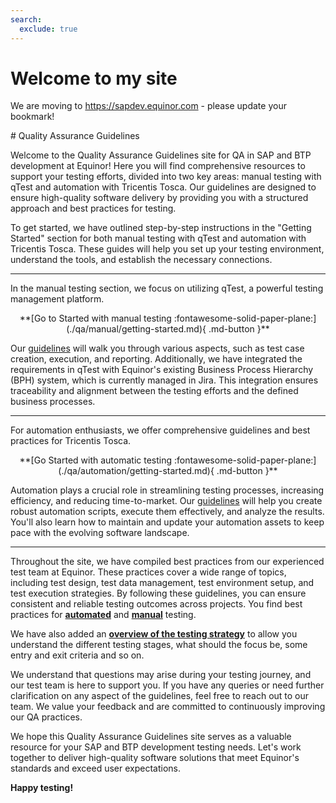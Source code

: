 ```yaml
---
search:
  exclude: true
---
```

<style>

</style>

<div class="banner">
  <h1>Welcome to my site</h1>
  <p>We are moving to <a href="https://sapdev.equinor.com">https://sapdev.equinor.com</a> - please update your bookmark!</p>
</div>
# Quality Assurance Guidelines

Welcome to the Quality Assurance Guidelines site for QA in SAP and BTP development at Equinor! Here you will find comprehensive resources to support your testing efforts, divided into two key areas: manual testing with qTest and automation with Tricentis Tosca. Our guidelines are designed to ensure high-quality software delivery by providing you with a structured approach and best practices for testing.

To get started, we have outlined step-by-step instructions in the "Getting Started" section for both manual testing with qTest and automation with Tricentis Tosca. These guides will help you set up your testing environment, understand the tools, and establish the necessary connections.

---

In the manual testing section, we focus on utilizing qTest, a powerful testing management platform. 

<center>  **[Go to Started with manual testing   :fontawesome-solid-paper-plane:](./qa/manual/getting-started.md){ .md-button }**  </center>

Our [guidelines](./manual/guidelines.md) will walk you through various aspects, such as test case creation, execution, and reporting. Additionally, we have integrated the requirements in qTest with Equinor's existing Business Process Hierarchy (BPH) system, which is currently managed in Jira. This integration ensures traceability and alignment between the testing efforts and the defined business processes.

---

For automation enthusiasts, we offer comprehensive guidelines and best practices for Tricentis Tosca. 

<center>  **[Go Started with automatic testing   :fontawesome-solid-paper-plane:](./qa/automation/getting-started.md){ .md-button }**  </center>

Automation plays a crucial role in streamlining testing processes, increasing efficiency, and reducing time-to-market. Our [guidelines](./automation/guidelines.md) will help you create robust automation scripts, execute them effectively, and analyze the results. You'll also learn how to maintain and update your automation assets to keep pace with the evolving software landscape.

---

Throughout the site, we have compiled best practices from our experienced test team at Equinor. These practices cover a wide range of topics, including test design, test data management, test environment setup, and test execution strategies. By following these guidelines, you can ensure consistent and reliable testing outcomes across projects. You find best practices for **[automated](./automation/tosca-best-practices.md)** and **[manual](./manual/qtest-best-practices.md)** testing.

We have also added an **[overview of the testing strategy](./projects/nextgen.md)** to allow you understand the different testing stages, what should the focus be, some entry and exit criteria and so on.

We understand that questions may arise during your testing journey, and our test team is here to support you. If you have any queries or need further clarification on any aspect of the guidelines, feel free to reach out to our team. We value your feedback and are committed to continuously improving our QA practices.

We hope this Quality Assurance Guidelines site serves as a valuable resource for your SAP and BTP development testing needs. Let's work together to deliver high-quality software solutions that meet Equinor's standards and exceed user expectations. 

**Happy testing!**	
<div class="md-container secondary-section">
    
</div>
